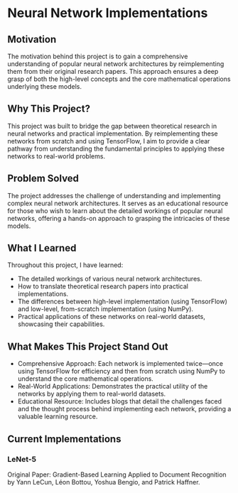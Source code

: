 # Neural Network Implementations

## Motivation

The motivation behind this project is to gain a comprehensive understanding of popular neural network architectures by reimplementing them from their original research papers. This approach ensures a deep grasp of both the high-level concepts and the core mathematical operations underlying these models.

## Why This Project?

This project was built to bridge the gap between theoretical research in neural networks and practical implementation. By reimplementing these networks from scratch and using TensorFlow, I aim to provide a clear pathway from understanding the fundamental principles to applying these networks to real-world problems.

## Problem Solved

The project addresses the challenge of understanding and implementing complex neural network architectures. It serves as an educational resource for those who wish to learn about the detailed workings of popular neural networks, offering a hands-on approach to grasping the intricacies of these models.

## What I Learned

Throughout this project, I have learned:

- The detailed workings of various neural network architectures.
- How to translate theoretical research papers into practical implementations.
- The differences between high-level implementation (using TensorFlow) and low-level, from-scratch implementation (using NumPy).
- Practical applications of these networks on real-world datasets, showcasing their capabilities.

## What Makes This Project Stand Out

- Comprehensive Approach: Each network is implemented twice—once using TensorFlow for efficiency and then from scratch using NumPy to understand the core mathematical operations.
- Real-World Applications: Demonstrates the practical utility of the networks by applying them to real-world datasets.
- Educational Resource: Includes blogs that detail the challenges faced and the thought process behind implementing each network, providing a valuable learning resource.

## Current Implementations

### LeNet-5
Original Paper: Gradient-Based Learning Applied to Document Recognition by Yann LeCun, Léon Bottou, Yoshua Bengio, and Patrick Haffner.
